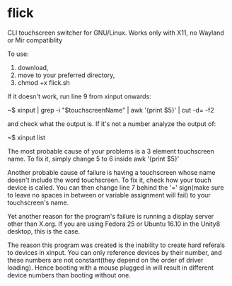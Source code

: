 # flick
CLI touchscreen switcher for GNU/Linux. Works only with X11, no Wayland or Mir compatiblity

To use:
1. download,
2. move to your preferred directory,
3. chmod +x flick.sh


If it doesn't work, run line 9 from xinput onwards:

~$ xinput | grep -i "$touchscreenName" | awk '{print $5}' | cut -d= -f2

and check what the output is. If it's not a number analyze the output of:

~$ xinput list


The most probable cause of your problems is a 3 element touchscreen name. To fix it, simply change 5 to 6 inside
awk '{print $5}'

Another probable cause of failure is having a touchscreen whose name doesn't include the word touchscreen. To fix it, check how your touch device is called. You can then change line 7 behind the '=' sign(make sure to leave no spaces in between or variable assignment will fail) to your touchscreen's name.

Yet another reason for the program's failure is running a display server other than X.org. If you are using Fedora 25 or Ubuntu 16.10 in the Unity8 desktop, this is the case.

The reason this program was created is the inability to create hard referals to devices in xinput. You can only reference devices by their number, and these numbers are not constant(they depend on the order of driver loading). Hence booting with a mouse plugged in will result in different device numbers than booting without one.
